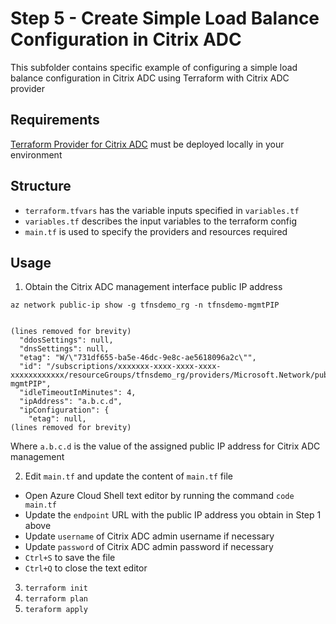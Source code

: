 # Step 5 - Create Simple Load Balance Configuration in Citrix ADC
This subfolder contains specific example of configuring a simple load balance configuration in Citrix ADC using Terraform with Citrix ADC provider

## Requirements
[Terraform Provider for Citrix ADC](https://github.com/citrix/terraform-provider-citrixadc) must be deployed locally in your environment

## Structure
- `terraform.tfvars` has the variable inputs specified in `variables.tf`
- `variables.tf` describes the input variables to the terraform config
- `main.tf` is used to specify the  providers and resources required

## Usage

1. Obtain the Citrix ADC management interface public IP address 

```
az network public-ip show -g tfnsdemo_rg -n tfnsdemo-mgmtPIP 


(lines removed for brevity)
  "ddosSettings": null,
  "dnsSettings": null,
  "etag": "W/\"731df655-ba5e-46dc-9e8c-ae5618096a2c\"",
  "id": "/subscriptions/xxxxxxx-xxxx-xxxx-xxxx-xxxxxxxxxxxx/resourceGroups/tfnsdemo_rg/providers/Microsoft.Network/publicIPAddresses/tfnsdemo-mgmtPIP",
  "idleTimeoutInMinutes": 4,
  "ipAddress": "a.b.c.d",
  "ipConfiguration": {
    "etag": null,
(lines removed for brevity)
```

Where `a.b.c.d` is the value of the assigned public IP address for Citrix ADC management

2. Edit `main.tf` and update the content of `main.tf` file
  - Open Azure Cloud Shell text editor by running the command `code main.tf`
  - Update the `endpoint` URL with the public IP address you obtain in Step 1 above
  - Update `username` of Citrix ADC admin username if necessary
  - Update `password` of Citrix ADC admin password if necessary
  - `Ctrl+S` to save the file
  - `Ctrl+Q` to close the text editor

3. `terraform init`
4. `terraform plan`
5. `teraform apply`
